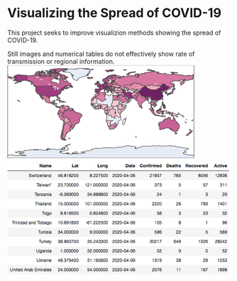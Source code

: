 # Visualizing the Spread of COVID-19
This project seeks to improve visualizion methods showing the spread of COVID-19. 

Still images and numerical tables do not effectively show rate of transmission or regional information.
![alt text](Screenshot1.png)
![alt text](Screenshot2.png)
